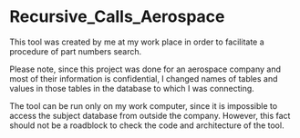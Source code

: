 # Recursive_Calls_Aerospace
This tool was created by me at my work place in order to facilitate a procedure of part numbers search.

Please note, since this project was done for an aerospace company and most of their information is confidential, I changed names of tables and values in those tables
in the database to which I was connecting.

The tool can be run only on my work computer, since it is impossible to access the subject database from outside the company.
However, this fact should not be a roadblock to check the code and architecture of the tool.
